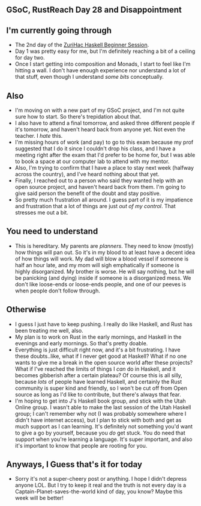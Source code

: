 ## GSoC, RustReach Day 28 and Disappointment

## I'm currently going through
- The 2nd day of the [ZuriHac Haskell Beginner Session](https://www.youtube.com/watch?v=4fNIhrDhaYA).
- Day 1 was pretty easy for me, but I'm definitely reaching a bit of a ceiling for day two.
- Once I start getting into composition and Monads, I start to feel like I'm hitting a wall.
  I don't have enough experience nor understand a lot of that stuff, even though I understand
  *some bits* conceptually.

## Also
- I'm moving on with a new part of my GSoC project, and I'm not quite sure how to start.
  So there's trepidation about that.
- I also have to attend a final tomorrow, and asked three different people if it's tomorrow,
  and haven't heard back from anyone yet. Not even the teacher. I *hate* this.
- I'm missing hours of work (and pay) to go to this exam because my prof suggested that I do it since I couldn't drop
  his class, and I have a meeting right after the exam that I'd prefer to be home for, but I was able to book a space
  at our computer lab to attend with my mentor. 
- Also, I'm trying to confirm that I have a place to stay next week (halfway across the country), and I've heard nothing about
  that yet.
- Finally, I reached out to a person who said they wanted help with an open source project, and 
  haven't heard back from them. I'm going to give said person the benefit of the doubt and stay positive.
- So pretty much frustration all around. I guess part of it is my impatience and frustration that
  a lot of things are just *out of my control*. That stresses me out a bit.

## You need to understand
- This is hereditary. My parents are *planners*. They need to know (mostly) how things will pan out. So it's in
  my blood to at least have a decent idea of how things will work. My dad will blow a blood vessel if someone is
  half an hour late, and my mom will sigh emphatically if someone is highly disorganized. My brother is worse.
  He will say nothing, but he will be panicking (and dying) inside if someone is a disorganized mess. We don't
  like loose-ends or loose-ends people, and one of our peeves is when people don't follow through.
  
## Otherwise
- I guess I just have to keep pushing. I really do like Haskell, and Rust has been treating me well, also.
- My plan is to work on Rust in the early mornings, and Haskell in the evenings and early mornings. So that's
  pretty doable.
- Everything is just difficult right now, and it's a bit frustrating. I have these doubts..like, what if I never
  get good at Haskell? What if no one wants to give me a break in the open source world after these projects?
  What if I've reached the limits of things I *can* do in Haskell, and it becomes gibberish after a certain plateau?
  Of course this is all silly, because *lots* of people have learned Haskell, and certainly the Rust community is
  super kind and friendly, so I won't be cut off from Open source as long as I'd like to contribute, but there's
  always that fear. 
- I'm hoping to get into J's Haskell book group, and stick with the Utah Online group. I wasn't able to make the last
  session of the Utah Haskell group; I can't remember why not (I was probably somewhere where I didn't have internet
  access), but I plan to stick with both and get as much support as I can learning. It's definitely not something you'd
  want to give a go by yourself, because you *do* get stuck. You do need that support when you're learning a language. It's
  super important, and also it's important to know that people are rooting for you.
  
## Anyways, I Guess that's it for today
- Sorry it's not a super-cheery post or anything. I hope I didn't depress anyone LOL. But I try to keep it real and 
  the truth is not every day is a Captain-Planet-saves-the-world kind of day, you know? Maybe this week will be better!
